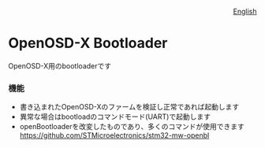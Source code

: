 <p align="right">
  <a href="./README.md">English</a>
</p>

# OpenOSD-X Bootloader

OpenOSD-X用のbootloaderです

### 機能
- 書き込まれたOpenOSD-Xのファームを検証し正常であれば起動します
- 異常な場合はbootloadのコマンドモード(UART)で起動します
- openBootloaderを改変したものであり、多くのコマンドが使用できます
  https://github.com/STMicroelectronics/stm32-mw-openbl
